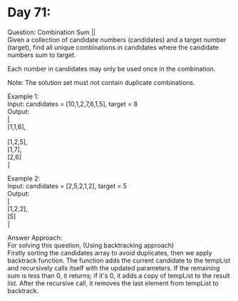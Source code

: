 # Day 71:
Question: Combination Sum ||<br/>
Given a collection of candidate numbers (candidates) and a target number (target), find all unique combinations in candidates where the candidate numbers sum to target.<br/>

Each number in candidates may only be used once in the combination.<br/>

Note: The solution set must not contain duplicate combinations.<br/>

 

Example 1:<br/>
Input: candidates = [10,1,2,7,6,1,5], target = 8<br/>
Output: <br/>
[<br/>
[1,1,6],<br/><br/>
[1,2,5],<br/>
[1,7],<br/>
[2,6]<br/>
]<br/>

Example 2:<br/>
Input: candidates = [2,5,2,1,2], target = 5<br/>
Output: <br/>
[<br/>
[1,2,2],<br/>
[5]<br/>
]<br/>


Answer Approach:<br/>
For solving this question, (Using backtracking approach)<br/>
Firstly sorting the candidates array to avoid duplicates, then we apply backtrack function. The function adds the current candidate to the tempList and recursively calls itself with the updated parameters. If the remaining sum is less than 0, it returns; if it's 0, it adds a copy of tempList to the result list. After the recursive call, it removes the last element from tempList to backtrack.<br/>

